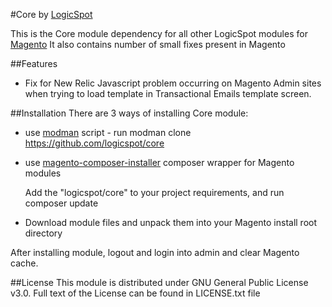 #Core by [LogicSpot]

This is the Core module dependency for all other LogicSpot modules for [Magento]
It also contains number of small fixes present in Magento

##Features
- Fix for New Relic Javascript problem occurring on Magento Admin sites when trying to load template in Transactional Emails template screen.
 
##Installation
There are 3 ways of installing Core module:

- use [modman] script - run modman clone https://github.com/logicspot/core
- use [magento-composer-installer] composer wrapper for Magento modules

    Add the "logicspot/core" to your project requirements, and run composer update
    
- Download module files and unpack them into your Magento install root directory
 
After installing module, logout and login into admin and clear Magento cache.

##License
This module is distributed under GNU General Public License v3.0. Full text of the License can be found in LICENSE.txt file


[LogicSpot]:http://www.logicspot.com/
[Magento]:http://magento.com/
[modman]:https://github.com/colinmollenhour/modman
[magento-composer-installer]:https://github.com/Cotya/magento-composer-installer